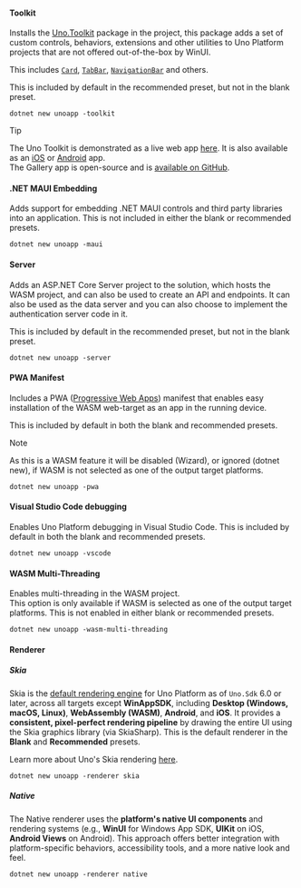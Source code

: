 #### Toolkit

Installs the [Uno.Toolkit](https://github.com/unoplatform/uno.toolkit.ui) package in the project, this package adds a set of custom controls, behaviors, extensions and other utilities to Uno Platform projects that are not offered out-of-the-box by WinUI.  

This includes [`Card`](https://github.com/unoplatform/uno.toolkit.ui/blob/main/src/Uno.Toolkit.UI/Controls/Card/Card.cs), [`TabBar`](https://github.com/unoplatform/uno.toolkit.ui/blob/main/src/Uno.Toolkit.UI/Controls/TabBar/TabBar.cs), [`NavigationBar`](https://github.com/unoplatform/uno.toolkit.ui/blob/main/src/Uno.Toolkit.UI/Controls/NavigationBar/NavigationBar.cs) and others.

This is included by default in the recommended preset, but not in the blank preset.

```dotnetcli
dotnet new unoapp -toolkit
```

> [!TIP]
> The Uno Toolkit is demonstrated as a live web app [here](https://gallery.platform.uno/). It is also available as an [iOS](https://apps.apple.com/us/app/uno-gallery/id1380984680) or [Android](https://play.google.com/store/apps/details?id=com.nventive.uno.ui.demo) app.  
> The Gallery app is open-source and is [available on GitHub](https://github.com/unoplatform/uno.gallery).  

#### .NET MAUI Embedding

Adds support for embedding .NET MAUI controls and third party libraries into an application. This is not included in either the blank or recommended presets.

```dotnetcli
dotnet new unoapp -maui
```

#### Server  

Adds an ASP.NET Core Server project to the solution, which hosts the WASM project, and can also be used to create an API and endpoints. It can also be used as the data server and you can also choose to implement the authentication server code in it.

This is included by default in the recommended preset, but not in the blank preset.

```dotnetcli
dotnet new unoapp -server
```

#### PWA Manifest

Includes a PWA ([Progressive Web Apps](https://learn.microsoft.com/microsoft-edge/progressive-web-apps-chromium)) manifest that enables easy installation of the WASM web-target as an app in the running device.

This is included by default in both the blank and recommended presets.

> [!NOTE]
> As this is a WASM feature it will be disabled (Wizard), or ignored (dotnet new), if WASM is not selected as one of the output target platforms.

```dotnetcli
dotnet new unoapp -pwa
```

#### Visual Studio Code debugging

Enables Uno Platform debugging in Visual Studio Code. This is included by default in both the blank and recommended presets.

```dotnetcli
dotnet new unoapp -vscode
```

#### WASM Multi-Threading

Enables multi-threading in the WASM project.  
This option is only available if WASM is selected as one of the output target platforms. This is not enabled in either blank or recommended presets.

```dotnetcli
dotnet new unoapp -wasm-multi-threading
```

#### Renderer

##### Skia

Skia is the [default rendering engine](xref:Uno.Skia.Rendering) for Uno Platform as of `Uno.Sdk` 6.0 or later, across all targets except **WinAppSDK**, including **Desktop (Windows, macOS, Linux)**, **WebAssembly (WASM)**, **Android**, and **iOS**.
It provides a **consistent, pixel-perfect rendering pipeline** by drawing the entire UI using the Skia graphics library (via SkiaSharp). This is the default renderer in the **Blank** and **Recommended** presets.

Learn more about Uno's Skia rendering [here](xref:Uno.Skia.Rendering).

```dotnetcli
dotnet new unoapp -renderer skia
```

##### Native

The Native renderer uses the **platform's native UI components** and rendering systems (e.g., **WinUI** for Windows App SDK, **UIKit** on iOS, **Android Views** on Android). This approach offers better integration with platform-specific behaviors, accessibility tools, and a more native look and feel.

```dotnetcli
dotnet new unoapp -renderer native
```
